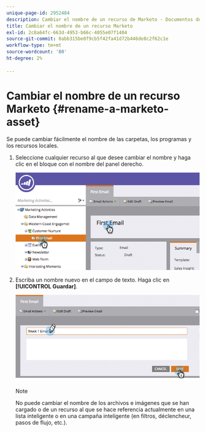 ```yaml
---
unique-page-id: 2952484
description: Cambiar el nombre de un recurso de Marketo - Documentos de Marketo - Documentación del producto
title: Cambiar el nombre de un recurso Marketo
exl-id: 2c8a64fc-663d-4953-b66c-4055e07f1404
source-git-commit: 0abb315be0f9cb5f42fa41d72b446de8c2f62c1e
workflow-type: tm+mt
source-wordcount: '80'
ht-degree: 2%

---
```


# Cambiar el nombre de un recurso Marketo {#rename-a-marketo-asset}

Se puede cambiar fácilmente el nombre de las carpetas, los programas y los recursos locales.

1. Seleccione cualquier recurso al que desee cambiar el nombre y haga clic en el bloque con el nombre del panel derecho.

   ![](assets/image2015-4-10-17-19-48.png)

1. Escriba un nombre nuevo en el campo de texto. Haga clic en **[!UICONTROL Guardar]**.

   ![](assets/image2015-4-10-17-3a19-3a33.png)

   >[!NOTE]
   >
   >No puede cambiar el nombre de los archivos e imágenes que se han cargado o de un recurso al que se hace referencia actualmente en una lista inteligente o en una campaña inteligente (en filtros, déclencheur, pasos de flujo, etc.).
